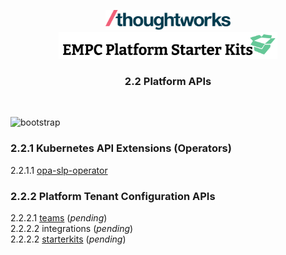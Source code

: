 <div align="center">
	<p>
		<img alt="Thoughtworks Logo" src="https://raw.githubusercontent.com/ThoughtWorks-DPS/static/master/thoughtworks_flamingo_wave.png?sanitize=true" width=200 />
    <br />
		<img alt="DPS Title" src="https://raw.githubusercontent.com/ThoughtWorks-DPS/static/master/EMPCPlatformStarterKitsImage.png?sanitize=true" width=350/>
	</p>
  <h3>2.2 Platform APIs</h3>
</div>
<br />

![bootstrap](https://img.shields.io/badge/document-EarlyDraft-yellow.svg?style=for-the-badge&logo=markdown)  

### 2.2.1 Kubernetes API Extensions (Operators)  

2.2.1.1 [opa-slp-operator](https://github.com/ThoughtWorks-DPS/opa-slp-operator)  

### 2.2.2 Platform Tenant Configuration APIs  

2.2.2.1 [teams](https://github.com/ThoughtWorks-DPS/lab-api-teams) (_pending_)  
2.2.2.2 integrations (_pending_)  
2.2.2.2 [starterkits](https://github.com/ThoughtWorks-DPS/lab-api-starterkits) (_pending_)  
